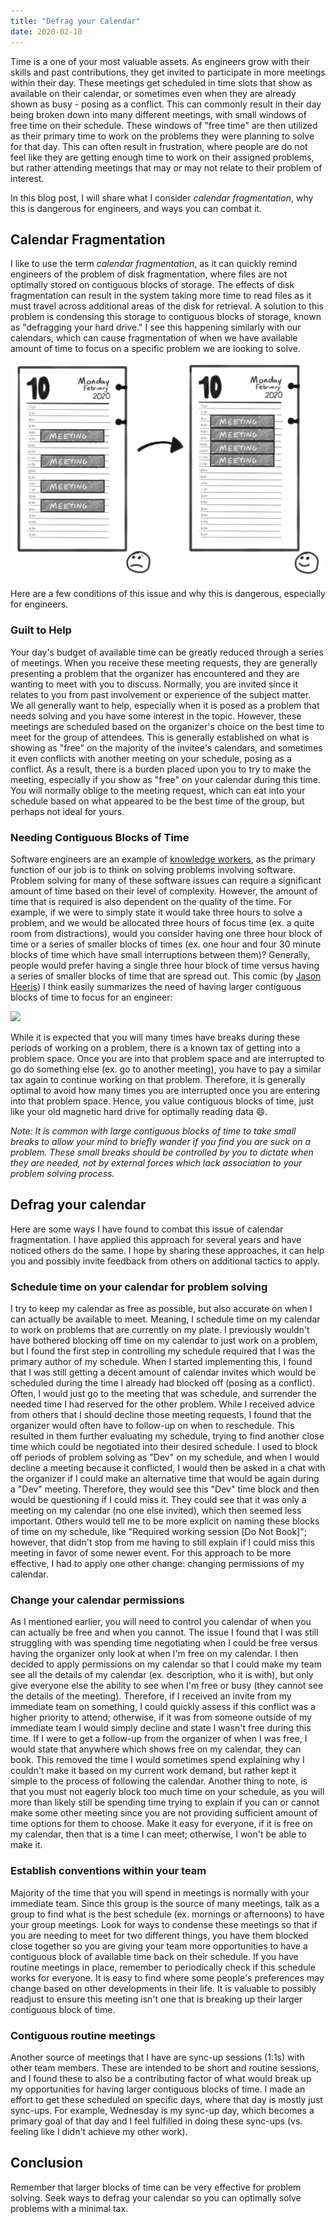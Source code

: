 ```yaml
---
title: "Defrag your Calendar"
date: 2020-02-10
---
```


Time is a one of your most valuable assets. As engineers grow with their skills and past contributions, they get invited to participate in more meetings within their day. These meetings get scheduled in time slots that show as available on their calendar, or sometimes even when they are already shown as busy - posing as a conflict. This can commonly result in their day being broken down into many different meetings, with small windows of free time on their schedule. These windows of "free time" are then utilized as their primary time to work on the problems they were planning to solve for that day. This can often result in frustration, where people are do not feel like they are getting enough time to work on their assigned problems, but rather attending meetings that may or may not relate to their problem of interest.

In this blog post, I will share what I consider _calendar fragmentation_, why this is dangerous for engineers, and ways you can combat it.

## Calendar Fragmentation

I like to use the term _calendar fragmentation_, as it can quickly remind engineers of the problem of disk fragmentation, where files are not optimally stored on contiguous blocks of storage. The effects of disk fragmentation can result in the system taking more time to read files as it must travel across additional areas of the disk for retrieval. A solution to this problem is condensing this storage to contiguous blocks of storage, known as "defragging your hard drive." I see this happening similarly with our calendars, which can cause fragmentation of when we have available amount of time to focus on a specific problem we are looking to solve.

![Defrag your Calendar](/img/defrag-calendar.png)

Here are a few conditions of this issue and why this is dangerous, especially for engineers.

### Guilt to Help

Your day's budget of available time can be greatly reduced through a series of meetings. When you receive these meeting requests, they are generally presenting a problem that the organizer has encountered and they are wanting to meet with you to discuss. Normally, you are invited since it relates to you from past involvement or experience of the subject matter. We all generally want to help, especially when it is posed as a problem that needs solving and you have some interest in the topic. However, these meetings are scheduled based on the organizer's choice on the best time to meet for the group of attendees. This is generally established on what is showing as "free" on the majority of the invitee's calendars, and sometimes it even conflicts with another meeting on your schedule, posing as a conflict. As a result, there is a burden placed upon you to try to make the meeting, especially if you show as "free" on your calendar during this time. You will normally oblige to the meeting request, which can eat into your schedule based on what appeared to be the best time of the group, but perhaps not ideal for yours.

### Needing Contiguous Blocks of Time

Software engineers are an example of [knowledge workers](https://en.wikipedia.org/wiki/Knowledge_worker), as the primary function of our job is to think on solving problems involving software. Problem solving for many of these software issues can require a significant amount of time based on their level of complexity. However, the amount of time that is required is also dependent on the quality of the time. For example, if we were to simply state it would take three hours to solve a problem, and we would be allocated three hours of focus time (ex. a quite room from distractions), would you consider having one three hour block of time or a series of smaller blocks of times (ex. one hour and four 30 minute blocks of time which have small interruptions between them)? Generally, people would prefer having a single three hour block of time versus having a series of smaller blocks of time that are spread out. This comic (by [Jason Heeris](https://heeris.id.au/2013/this-is-why-you-shouldnt-interrupt-a-programmer/)) I think easily summarizes the need of having larger contiguous blocks of time to focus for an engineer:

![](https://heeris.id.au/trinkets/ProgrammerInterrupted.png)

While it is expected that you will many times have breaks during these periods of working on a problem, there is a known tax of getting into a problem space. Once you are into that problem space and are interrupted to go do something else (ex. go to another meeting), you have to pay a similar tax again to continue working on that problem. Therefore, it is generally optimal to avoid how many times you are interrupted once you are entering into that problem space. Hence, you value contiguous blocks of time, just like your old magnetic hard drive for optimally reading data 😄.

_Note: It is common with large contiguous blocks of time to take small breaks to allow your mind to briefly wander if you find you are suck on a problem. These small breaks should be controlled by you to dictate when they are needed, not by external forces which lack association to your problem solving process._

## Defrag your calendar

Here are some ways I have found to combat this issue of calendar fragmentation. I have applied this approach for several years and have noticed others do the same. I hope by sharing these approaches, it can help you and possibly invite feedback from others on additional tactics to apply.

### Schedule time on your calendar for problem solving

I try to keep my calendar as free as possible, but also accurate on when I can actually be available to meet. Meaning, I schedule time on my calendar to work on problems that are currently on my plate. I previously wouldn't have bothered blocking off time on my calendar to just work on a problem, but I found the first step in controlling my schedule required that I was the primary author of my schedule. When I started implementing this, I found that I was still getting a decent amount of calendar invites which would be scheduled during the time I already had blocked off (posing as a conflict). Often, I would just go to the meeting that was schedule, and surrender the needed time I had reserved for the other problem. While I received advice from others that I should decline those meeting requests, I found that the organizer would often have to follow-up on when to reschedule. This resulted in them further evaluating my schedule, trying to find another close time which could be negotiated into their desired schedule. I used to block off periods of problem solving as "Dev" on my schedule, and when I would decline a meeting because it conflicted, I would then be asked in a chat with the organizer if I could make an alternative time that would be again during a "Dev" meeting. Therefore, they would see this "Dev" time block and then would be questioning if I could miss it. They could see that it was only a meeting on my calendar (no one else invited), which then seemed less important. Others would tell me to be more explicit on naming these blocks of time on my schedule, like "Required working session [Do Not Book]"; however, that didn't stop from me having to still explain if I could miss this meeting in favor of some newer event. For this approach to be more effective, I had to apply one other change: changing permissions of my calendar.

### Change your calendar permissions

As I mentioned earlier, you will need to control you calendar of when you can actually be free and when you cannot. The issue I found that I was still struggling with was spending time negotiating when I could be free versus having the organizer only look at when I'm free on my calendar. I then decided to apply permissions on my calendar so that I could make my team see all the details of my calendar (ex. description, who it is with), but only give everyone else the ability to see when I'm free or busy (they cannot see the details of the meeting). Therefore, if I received an invite from my immediate team on something, I could quickly assess if this conflict was a higher priority to attend; otherwise, if it was from someone outside of my immediate team I would simply decline and state I wasn't free during this time. If I were to get a follow-up from the organizer of when I was free, I would state that anywhere which shows free on my calendar, they can book. This removed the time I would sometimes spend explaining why I couldn't make it based on my current work demand, but rather kept it simple to the process of following the calendar. Another thing to note, is that you must not eagerly block too much time on your schedule, as you will more than likely still be spending time trying to explain if you can or cannot make some other meeting since you are not providing sufficient amount of time options for them to choose. Make it easy for everyone, if it is free on my calendar, then that is a time I can meet; otherwise, I won't be able to make it.

### Establish conventions within your team

Majority of the time that you will spend in meetings is normally with your immediate team. Since this group is the source of many meetings, talk as a group to find what is the best schedule (ex. mornings or afternoons) to have your group meetings. Look for ways to condense these meetings so that if you are needing to meet for two different things, you have them blocked close together so you are giving your team more opportunities to have a contiguous block of available time back on their schedule. If you have routine meetings in place, remember to periodically check if this schedule works for everyone. It is easy to find where some people's preferences may change based on other developments in their life. It is valuable to possibly readjust to ensure this meeting isn't one that is breaking up their larger contiguous block of time.

### Contiguous routine meetings

Another source of meetings that I have are sync-up sessions (1:1s) with other team members. These are intended to be short and routine sessions, and I found these to also be a contributing factor of what would break up my opportunities for having larger contiguous blocks of time. I made an effort to get these scheduled on specific days, where that day is mostly just sync-ups. For example, Wednesday is my sync-up day, which becomes a primary goal of that day and I feel fulfilled in doing these sync-ups (vs. feeling like I didn't achieve my other work).

## Conclusion

Remember that larger blocks of time can be very effective for problem solving. Seek ways to defrag your calendar so you can optimally solve problems with a minimal tax.